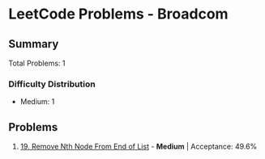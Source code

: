 # LeetCode Problems - Broadcom

## Summary
Total Problems: 1

### Difficulty Distribution

- Medium: 1

## Problems

1. [19. Remove Nth Node From End of List](https://leetcode.com/problems/remove-nth-node-from-end-of-list/) - **Medium** | Acceptance: 49.6%